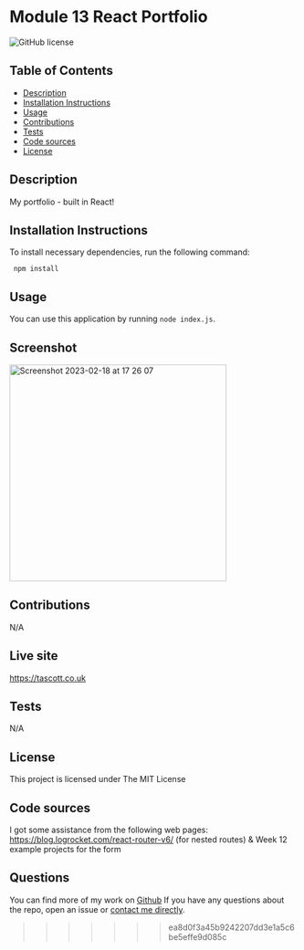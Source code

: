 # Module 13 React Portfolio

![GitHub license](https://img.shields.io/badge/License-MIT-yellow.svg)

## Table of Contents
* [Description](#description)
* [Installation Instructions](#installation-instructions)
* [Usage](#usage)
* [Contributions](#contributions)
* [Tests](#tests)
* [Code sources](#code-sources)
* [License](#license)

## Description
My portfolio - built in React!

## Installation Instructions
To install necessary dependencies, run the following command:
```
 npm install
```

## Usage
You can use this application by running `node index.js`.

## Screenshot
<img width="380" alt="Screenshot 2023-02-18 at 17 26 07" src="https://user-images.githubusercontent.com/18272434/222992825-953dfc27-96c1-46b8-b3ad-6e84fd301906.png">

## Contributions
N/A

## Live site
https://tascott.co.uk

## Tests
N/A

## License
This project is licensed under The MIT License

## Code sources
I got some assistance from the following web pages:
https://blog.logrocket.com/react-router-v6/ (for nested routes)
&
Week 12 example projects for the form

## Questions
You can find more of my work on [Github](https://www.github.com/tascott/)
If you have any questions about the repo, open an issue or [contact me directly](mailto:contact@tascott.co.uk).
>>>>>>> ea8d0f3a45b9242207dd3e1a5c6be5effe9d085c
